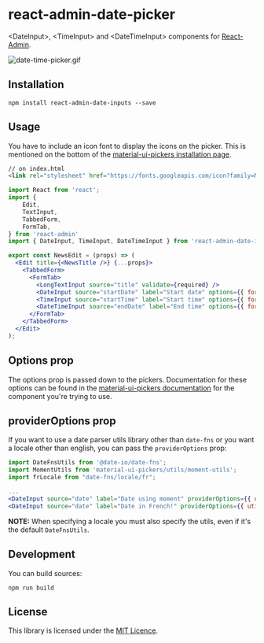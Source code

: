 # react-admin-date-picker

\<DateInput>, \<TimeInput> and \<DateTimeInput> components for [React-Admin](https://github.com/marmelab/react-admin).

![date-time-picker.gif](date-time-picker.gif)

## Installation

```
npm install react-admin-date-inputs --save
```

## Usage

You have to include an icon font to display the icons on the picker. This is mentioned on the bottom of the [material-ui-pickers installation page](https://material-ui-pickers.firebaseapp.com/installation).

```html
// on index.html
<link rel="stylesheet" href="https://fonts.googleapis.com/icon?family=Material+Icons">
```

```jsx
import React from 'react';
import {
    Edit,
    TextInput,
    TabbedForm,
    FormTab,
} from 'react-admin'
import { DateInput, TimeInput, DateTimeInput } from 'react-admin-date-inputs';

export const NewsEdit = (props) => (
  <Edit title={<NewsTitle />} {...props}>
    <TabbedForm>
      <FormTab>
        <LongTextInput source="title" validate={required} />
        <DateInput source="startDate" label="Start date" options={{ format: 'DD/MM/YYYY' }} />
        <TimeInput source="startTime" label="Start time" options={{ format: 'HH:mm:ss' }} />
        <DateTimeInput source="endDate" label="End time" options={{ format: 'DD/MM/YYYY, HH:mm:ss', ampm: false, clearable: true }} />
      </FormTab>
    </TabbedForm>
  </Edit>
);

```

## Options prop

The options prop is passed down to the pickers. Documentation for these options can be found in the [material-ui-pickers documentation](https://material-ui-pickers.firebaseapp.com/demo/datepicker) for the component you're trying to use.

## providerOptions prop

If you want to use a date parser utils library other than `date-fns` or you want a locale other than english, you can pass the `providerOptions` prop:

```jsx
import DateFnsUtils from '@date-io/date-fns';
import MomentUtils from 'material-ui-pickers/utils/moment-utils';
import frLocale from "date-fns/locale/fr";

...
<DateInput source="date" label="Date using moment" providerOptions={{ utils: MomentUtils }} />
<DateInput source="date" label="Date in French!" providerOptions={{ utils: DateFnsUtils, locale: frLocale }} />
```

**NOTE:** When specifying a locale you must also specify the utils, even if it's the default `DateFnsUtils`.

## Development

You can build sources:

```
npm run build
```

## License

This library is licensed under the [MIT Licence](https://github.com/vascofg/react-admin-date-inputs/blob/master/LICENSE).

